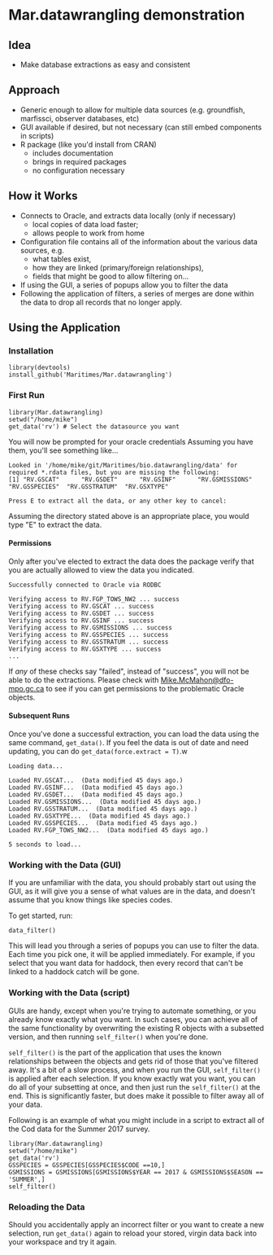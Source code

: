 # Mar.datawrangling demonstration
## Idea
* Make database extractions as easy and consistent

## Approach
* Generic enough to allow for multiple data sources (e.g. groundfish, marfissci, observer databases, etc)
* GUI available if desired, but not necessary (can still embed components in scripts)
* R package (like you'd install from CRAN)
    + includes documentation
    + brings in required packages
    + no configuration necessary
             
## How it Works
*  Connects to Oracle, and extracts data locally (only if necessary)
    + local copies of data load faster; 
    + allows people to work from home
* Configuration file contains all of the information about the various data sources, e.g.
    + what tables exist, 
    + how they are linked (primary/foreign relationships), 
    + fields that might be good to allow filtering on...
* If using the GUI, a series of popups allow you to filter the data
* Following the application of filters, a series of merges are done within the data to drop all records that no longer apply.	

## Using the Application

### Installation

```{r}
library(devtools)
install_github('Maritimes/Mar.datawrangling')
```

### First Run

```{r}
library(Mar.datawrangling)
setwd("/home/mike")
get_data('rv') # Select the datasource you want
```
You will now be prompted for your oracle credentials
Assuming you have them, you'll see something like...

```{r}
Looked in '/home/mike/git/Maritimes/bio.datawrangling/data' for required *.rdata files, but you are missing the following:
[1] "RV.GSCAT"      "RV.GSDET"      "RV.GSINF"      "RV.GSMISSIONS" "RV.GSSPECIES"  "RV.GSSTRATUM"  "RV.GSXTYPE"   

Press E to extract all the data, or any other key to cancel: 
```
Assuming the directory stated above is an appropriate place, you would type "E" to extract the data.

#### Permissions

Only after you've elected to extract the data does the package verify that you are actually allowed to view the data you indicated.
```{r}
Successfully connected to Oracle via RODBC

Verifying access to RV.FGP_TOWS_NW2 ... success
Verifying access to RV.GSCAT ... success
Verifying access to RV.GSDET ... success
Verifying access to RV.GSINF ... success
Verifying access to RV.GSMISSIONS ... success
Verifying access to RV.GSSPECIES ... success
Verifying access to RV.GSSTRATUM ... success
Verifying access to RV.GSXTYPE ... success
...
```
If *any* of these checks say "failed", instead of "success", you will not be able to do the extractions.  Please check with Mike.McMahon@dfo-mpo.gc.ca to see if you can get permissions to the problematic Oracle objects.

#### Subsequent Runs

Once you've done a successful extraction, you can load the data using the same command,  `get_data()`.  If you feel the data is out of date and need updating, you can do `get_data(force.extract = T)`.w

```{r}
Loading data...

Loaded RV.GSCAT...  (Data modified 45 days ago.)
Loaded RV.GSINF...  (Data modified 45 days ago.)
Loaded RV.GSDET...  (Data modified 45 days ago.)
Loaded RV.GSMISSIONS...  (Data modified 45 days ago.)
Loaded RV.GSSTRATUM...  (Data modified 45 days ago.)
Loaded RV.GSXTYPE...  (Data modified 45 days ago.)
Loaded RV.GSSPECIES...  (Data modified 45 days ago.)
Loaded RV.FGP_TOWS_NW2...  (Data modified 45 days ago.)

5 seconds to load...
```

### Working with the Data (GUI)

If you are unfamiliar with the data, you should probably start out using the GUI, as it will give you a sense of what values are in the data, and doesn't assume that you know things like species codes.  

To get started, run:

```{r}
data_filter()
```
This will lead you through a series of popups you can use to filter the data.  Each time you pick one, it will be applied immediately.  For example, if you select that you want data for haddock, then every record that can't be linked to a haddock catch will be gone.

### Working with the Data (script)

GUIs are handy, except when you're trying to automate something, or you already know exactly what you want.  In such cases, you can achieve all of the same functionality by overwriting the existing R objects with a subsetted version, and then running `self_filter()` when you're done.

`self_filter()` is the part of the application that uses the known relationships between the objects and gets rid of those that you've filtered away.  It's a bit of a slow process, and when you run the GUI, `self_filter()` is applied after each selection.  If you know exactly wat you want, you can do all of your subsetting at once, and then just run the `self_filter()` at the end.  This is significantly faster, but does make it possible to filter away all of your data.

Following is an example of what you might include in a script to extract all of the
Cod data for the Summer 2017 survey.

```{r}
library(Mar.datawrangling)
setwd("/home/mike")
get_data('rv')
GSSPECIES = GSSPECIES[GSSPECIES$CODE ==10,]
GSMISSIONS = GSMISSIONS[GSMISSIONS$YEAR == 2017 & GSMISSIONS$SEASON == 'SUMMER',]
self_filter()

```


### Reloading the Data

Should you accidentally apply an incorrect filter or you want to create a new selection, run `get_data()` again to reload your stored, virgin data back into your workspace and try it again.
             
             
